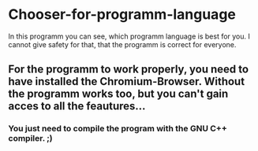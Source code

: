 # Chooser-for-programm-language
In this programm you can see, which programm language is best for you.
I cannot give safety for that, that the programm is correct for everyone.
## For the programm to work properly, you need to have installed the Chromium-Browser. Without the programm works too, but you can't gain acces to all the feautures...
### You just need to compile the program with the GNU C++ compiler. ;)

